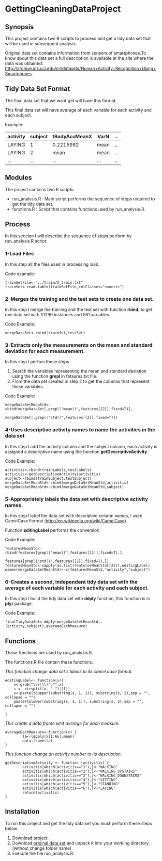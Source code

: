 GettingCleaningDataProject
==========================
## Synopsis
This project contains two R scripts to process and get a tidy data set that will be used in subsequent analysis.

Original data set contains information from sensors of smartphones.To know about this data set a full description is available at the site where the data was obtained: http://archive.ics.uci.edu/ml/datasets/Human+Activity+Recognition+Using+Smartphones. 
## Tidy Data Set Format
The final data set that we want get will have this format.

This final data set will have average of each variable for each activity and each subject. 

Example:

| activity   | subject | tBodyAccMeanX  |VarN   |...|
| -----------|-------- | ---------------|-------|---|
| LAYING     | 1       | 0.2215982      |mean   |...|
| LAYING     | 2       | mean           |mean   |...|
| ...        |...      |...             |...    |...|


## Modules

The project contains two R scripts:
* run_analysis.R : Main script performs the sequence of steps required to get the tidy data set.
* functions.R : Script that contains functions used by run_analysis.R. 

## Process
In this seccion I will describe the sequence of steps perform by run_analysis.R script.

### 1-Load Files
In this step all the files used in processing load.

Code example:
```{r}
trainSetFile<-"../train/X_train.txt"
trainSet<-read.table(trainSetFile,colClasses="numeric")
```
### 2-Merges the training and the test sets to create one data set.
In this step I merge the training and the test set with function **rbind**, to get one data set with 10299 instances and 561 variables.

Code Example:
```{r}
mergeDataSet<-rbind(trainSet,testSet)
```

### 3-Extracts only the measurements on the mean and standard deviation for each measurement. 
In this step I perfom these steps

1. Search the variables representing the mean and standard deviation using the function **grepl** in fetaures.txt file.
2. From the data set created in step 2 to get the columns that represent these variables.

Code Example:
```{r}
mergeDataSetMeanStd<-cbind(mergeDataSet[,grepl("mean()",features[[2]],fixed=T)],
                           mergeDataSet[,grepl("std()",features[[2]],fixed=T)])
```


### 4-Uses descriptive activity names to name the activities in the data set
In this step I add the activity column and the subject column, each activity is assigned a descriptive name using the function **getDescriptiveActivity** .

Code Example:
```{r}
activitis<-rbind(trainLabels,testLabels)
activitis<-getDescriptiveActivity(activitis)
subject<-rbind(trainSubject,testSubject)
mergeDataSetMeanStd<-cbind(mergeDataSetMeanStd,activitis)
mergeDataSetMeanStd<-cbind(mergeDataSetMeanStd,subject)
```
### 5-Appropriately labels the data set with descriptive activity names.
In this step I label the data set with descriptive column names, I used CamelCase Format (http://en.wikipedia.org/wiki/CamelCase).

Function **editingLabel** performs the conversion.

Code Example:
```{r}
featuresMeanStd<-rbind(features[grepl("mean()",features[[2]],fixed=T),],
                       features[grepl("std()",features[[2]],fixed=T),])
featuresMeanStd<-sapply(as.list(featuresMeanStd[[2]]),editingLabel)
names(mergeDataSetMeanStd)<-c(featuresMeanStd,"activity","subject")
```
### 6-Creates a second, independent tidy data set with the average of each variable for each activity and each subject. 
In this step I build the tidy data set with **ddply** function, this function is in **plyr** package.

Code Example:
```{r}
finalTidyDataSet<-ddply(mergeDataSetMeanStd,.(activity,subject),averageEachMeasure)
```
## Functions

These functions are used by run_analysis.R.

The functions.R file contain these functions.

*This function change data set's labels to its camel case format.*
```{r}
editingLabel<- function(x){
    x<-gsub("\\(|\\)","",x)
    s <- strsplit(x, "-")[[1]]
    s<-paste(toupper(substring(s, 1, 1)), substring(s, 2),sep = "", collapse = "")
    paste(tolower(substring(s, 1, 1)), substring(s, 2),sep = "", collapse = "")
    
}
```

*This create a data frame whit average for each measure.*

```{r}
averageEachMeasure<-function(x) {
        la<-lapply(x[1:66],mean)
        data.frame(la)
}
```
*This function change an activity number to its description.*

```{r}
getDescriptiveActivity <- function (activitis) {
        activitis[which(activitis=="1"),]<-"WALKING"
        activitis[which(activitis=="2"),]<-"WALKING_UPSTAIRS"
        activitis[which(activitis=="3"),]<-"WALKING_DOWNSTAIRS"
        activitis[which(activitis=="4"),]<-"SITTING"
        activitis[which(activitis=="5"),]<-"STANDING"
        activitis[which(activitis=="6"),]<-"LAYING"
        return(activitis)
}
```


## Installation
To run this project and get the tidy data set you must perform these steps below. 

1. Download project.
2. Download [original data set][id] and unpack it into your working directory.(without change folder name)
3. Execute the file run_analysis.R.


[id]:https://d396qusza40orc.cloudfront.net/getdata%2Fprojectfiles%2FUCI%20HAR%20Dataset.zip
